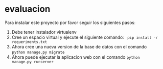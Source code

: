 # evaluacion

Para instalar este proyecto por favor seguir los siguientes pasos:

1. Debe tener instalador virtualenv
2. Cree un espacio virtual y ejecute el siguiente comando:
   ``` pip install -r requeriments.txt```
3. Ahora cree una nueva version de la base de datos con el comando
    ```python manage.py migrate```
4. Ahora puede ejecutar la aplicacion web con el comando
    ```python manage.py runserver```
